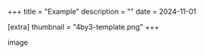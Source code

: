+++
title = "Example"
description = ""
date = 2024-11-01

[extra]
thumbnail = "4by3-template.png"
+++

image
